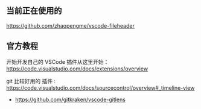 ## 当前正在使用的
https://github.com/zhaopengme/vscode-fileheader

## 官方教程
开始开发自己的 VSCode 插件从这里开始：https://code.visualstudio.com/docs/extensions/overview

git 比较好用的 插件 : https://code.visualstudio.com/docs/sourcecontrol/overview#_timeline-view
- https://github.com/gitkraken/vscode-gitlens

